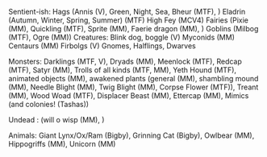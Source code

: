 Sentient-ish:
Hags (Annis (V), Green, Night, Sea, Bheur (MTF), )
Eladrin (Autumn, Winter, Spring, Summer) (MTF)
High Fey (MCV4)
Fairies (Pixie (MM), Quickling (MTF), Sprite (MM), Faerie dragon (MM), )
Goblins (Milbog (MTF), Ogre (MM))
Creatures: Blink dog, boggle (V)
Myconids (MM)
Centaurs (MM)
Firbolgs (V)
Gnomes, Halflings, Dwarves

Monsters: Darklings (MTF, V), Dryads (MM), Meenlock (MTF), Redcap (MTF), Satyr (MM), Trolls of all kinds (MTF, MM), Yeth Hound (MTF), animated objects (MM), awakened plants (general (MM), shambling mound (MM), Needle Blight (MM), Twig Blight (MM), Corpse Flower (MTF)), Treant (MM), Wood Woad (MTF), Displacer Beast (MM), Ettercap (MM), Mimics (and colonies! (Tashas))

Undead : (will o wisp (MM), )

Animals: Giant Lynx/Ox/Ram (Bigby), Grinning Cat (Bigby), Owlbear (MM), Hippogriffs (MM), Unicorn (MM)
